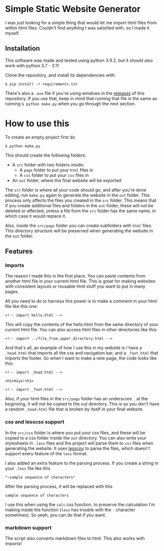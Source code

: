 # Simple Static Website Generator

I was just looking for a simple thing that would let me import html files from within html files.
Couldn't find anything I was satisfied with, so I made it myself.

## Installation

This software was made and tested using python 3.9.2, but it should also work with python 3.7 - 3.11

Clone the repository, and install its dependencies with:
```
$ pip install -r requirements.txt
```

There's also a `.exe` file if you're using windows in the [releases](https://github.com/tomyahu/simple-static-website-gen/releases/tag/release) of this repository.
If you use that, keep in mind that running that file is the same as running `$ python make.py` when you go through the next section.

# How to use this

To create an empty project first do 
```
$ python make.py
```

This should create the following folders:
* A `src` folder with two folders inside:
	* A `pags` folder to put your `html` files in
	* A `css` folder to put your `css` files in
* An `out` folder, where the final website will be exported

The `src` folder is where all your code should go, and after you're done editing, run `make.py` again to generate the website in the `out` folder.
This process only affects the files you created in the `src` folder.
This means that if you create additional files and folders in the `out` folder, these will not be deleted or affected, unless a file from the `src` folder has the same name, in which case it would replace it.

Also, inside the `src/pags` folder you can create subfolders with `html` files.
This directory structure will be preserved when generating the website in the `out` folder.

## Features

### Imports

The reason I made this in the first place.
You can paste contents from another html file in your current html file.
This is great for making websites with consistent layouts or reusable html stuff you want to put in many pages.

All you need to do to harness this power is to make a comment in your html file like this one:
```
<!-- import hello.html -->
```

This will copy the contents of the hello.html from the same directory of your current html file.
You can also access html files in other directories like this:

```
<!-- import ../file_from_upper_directory.html -->
```

And that's all, an example of how I use this in my website is I have a `_head.html` that imports all the css and navigation bar, and a `_foot.html` that imports the footer.
So when I want to make a new page, the code looks like this:

```
<!-- import _head.html -->

<h1>Hiya!<h1>

<!-- import _foot.html -->
```

Also, if your html files in the `src/pags` folder has an underscore `_` at the beginning, it will not be copied to the out directory.
This is so you don't have a random `_head.html` file that is broken by itself in your final website.

###  css and lesscss support

In the `src/css` folder is where you put your css files, and these will be copied to a css folder inside the `out` directory.
You can also write your stylesheets in `.less` files and the project will parse them to `css` files when generating the website.
It uses [lesscpy](https://github.com/lesscpy/lesscpy) to parse the files, which doesn't support every feature of the `less` format.

I also added an extra feature to the parsing process.
If you create a string in your `.less` file like this
```
"~sample sequence of characters"
```

After the parsing process, it will be replaced with this
```
sample sequence of characters
```

I use this when using the `calc` css function, to preserve the calculation I'm making inside the function (`less` has trouble with the `-` character sometimes).
So yeah, you can do that if you want.

### markdown support

The script also converts markdown files to html. This also works with imports!
